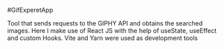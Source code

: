 #GifExperetApp

Tool that sends requests to the GIPHY API and obtains the searched images. Here I make use of React JS with the help of useState, useEffect and custom Hooks. Vite and Yarn were used as development tools
